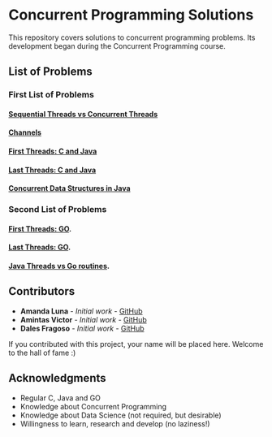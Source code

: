 # Concurrent Programming Solutions

This repository covers solutions to concurrent programming problems. Its development began during the Concurrent Programming course.

## List of Problems

### First List of Problems

#### [Sequential Threads vs Concurrent Threads](./List%201/1)

#### [Channels](./List%201/2)

#### [First Threads: C and Java](./List%201/3)

#### [Last Threads: C and Java](./List%201/4)

#### [Concurrent Data Structures in Java](./List%201/5)

### Second List of Problems

#### [First Threads: GO](./List%202/1).

#### [Last Threads: GO](./List%202/2).

#### [Java Threads vs Go routines](./List%202/3).


## Contributors
* **Amanda Luna** - *Initial work* - [GitHub](https://github.com/avdluna) 
* **Amintas Victor** - *Initial work* - [GitHub](https://github.com/amintasvrp)
* **Dales Fragoso** - *Initial work* - [GitHub](https://github.com/dalesEwerton)

 If you contributed with this project, your name will be placed here. Welcome to the hall of fame :)

## Acknowledgments
* Regular C, Java and GO
* Knowledge about Concurrent Programming
* Knowledge about Data Science (not required, but desirable)
* Willingness to learn, research and develop (no laziness!)
